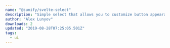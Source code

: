 ```yaml
---
name: "@sunify/svelte-select"
description: "Simple select that allows you to customize button appearance"
author: "Alex Lunyov"
downloads: 2
updated: "2019-08-28T07:25:05.501Z"
tags: 
  - ui
---
```

